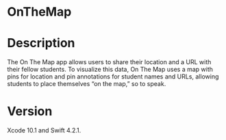 # OnTheMap

# Description
The On The Map app allows users to share their location and a URL with their fellow students. To visualize this data, On The Map uses a map with pins for location and pin annotations for student names and URLs, allowing students to place themselves “on the map,” so to speak.

# Version
 Xcode 10.1 and Swift 4.2.1.
